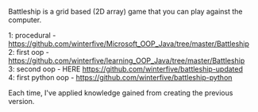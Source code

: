 Battleship is a grid based (2D array) game that you can play against the computer.   

1: procedural  -  https://github.com/winterfive/Microsoft_OOP_Java/tree/master/Battleship  
2: first oop  -  https://github.com/winterfive/learning_OOP_Java/tree/master/Battleship  
3: second oop  -  HERE  https://github.com/winterfive/battleship-updated  
4: first python oop  -  https://github.com/winterfive/battleship-python

Each time, I've applied knowledge gained from creating the previous version.

